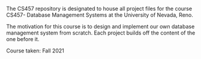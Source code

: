The CS457 repository is designated to house all project files for the course CS457- Database Management Systems at the University of Nevada, Reno.

The motivation for this course is to design and implement our own database management system from scratch. Each project builds off the content of the one before it. 

Course taken: Fall 2021
